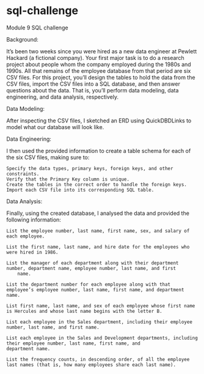 # sql-challenge
Module 9 SQL challenge

Background:

It’s been two weeks since you were hired as a new data engineer at Pewlett Hackard (a fictional company). Your first major task is to 
do a research project about people whom the company employed during the 1980s and 1990s. All that remains of the employee database
from that period are six CSV files.
For this project, you’ll design the tables to hold the data from the CSV files, import the CSV files into a SQL database, and then
answer questions about the data. That is, you’ll perform data modeling, data engineering, and data analysis, respectively.

Data Modeling:

After inspecting the CSV files, I sketched an ERD using QuickDBDLinks to model what our database will look like.

Data Engineering:

I then used the provided information to create a table schema for each of the six CSV files, making sure to:

    Specify the data types, primary keys, foreign keys, and other constraints.
    Verify that the Primary Key column is unique.
    Create the tables in the correct order to handle the foreign keys.
    Import each CSV file into its corresponding SQL table.

Data Analysis:

Finally, using the created database, I analysed the data and provided the following information:

    List the employee number, last name, first name, sex, and salary of each employee.

    List the first name, last name, and hire date for the employees who were hired in 1986.

    List the manager of each department along with their department number, department name, employee number, last name, and first
        name.

    List the department number for each employee along with that employee’s employee number, last name, first name, and department
    name.

    List first name, last name, and sex of each employee whose first name is Hercules and whose last name begins with the letter B.

    List each employee in the Sales department, including their employee number, last name, and first name.
    
    List each employee in the Sales and Development departments, including their employee number, last name, first name, and
    department name.

    List the frequency counts, in descending order, of all the employee last names (that is, how many employees share each last name).

